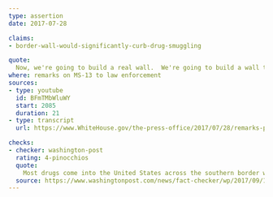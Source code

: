 ```yaml
---
type: assertion
date: 2017-07-28

claims:
- border-wall-would-significantly-curb-drug-smuggling

quote:
  Now, we're going to build a real wall.  We're going to build a wall that works, and it's going to have a huge impact on the inflow of drugs coming across.  The wall is almost -- that could be one of the main reasons you have to have it.  It's an additional tool to stop the inflow of drugs into our country.
where: remarks on MS-13 to law enforcement
sources:
- type: youtube
  id: BFmTMbWluWY
  start: 2085
  duration: 21
- type: transcript
  url: https://www.WhiteHouse.gov/the-press-office/2017/07/28/remarks-president-trump-law-enforcement-officials-ms-13

checks:
- checker: washington-post
  rating: 4-pinocchios
  quote:
    Most drugs come into the United States across the southern border with Mexico. But a wall would not limit this illegal trade, as much of it travels through legal borders or under tunnels unaffected by any possible physical barrier.
  source: https://www.washingtonpost.com/news/fact-checker/wp/2017/09/11/president-trumps-claim-that-a-wall-will-stop-much-of-the-drugs-from-pouring-into-this-country/?utm_term=.cec33a11d8aa
---
```


